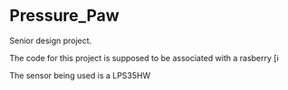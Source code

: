 # Pressure_Paw
Senior design project.

The code for this project is supposed to be associated with a rasberry [i

The sensor being used is a LPS35HW
